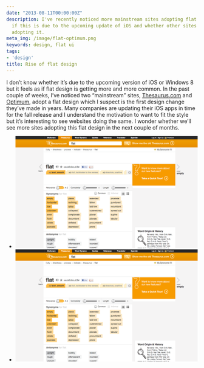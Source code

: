 ```yaml
---
date: "2013-08-11T00:00:00Z"
description: I've recently noticed more mainstream sites adopting flat design. I wonder
  if this is due to the upcoming update of iOS and whether other sites will start
  adopting it.
meta_img: /image/flat-optimum.png
keywords: design, flat ui
tags:
- 'design'
title: Rise of flat design
---
```


I don’t know whether it’s due to the upcoming version of iOS or Windows 8 but it feels as if flat design is getting more and more common. In the past couple of weeks, I’ve noticed two “mainstream” sites, <a href="http://thesaurus.com/" target="_blank">Thesaurus.com</a> and <a href="https://www.optimum.net/" target="_blank">Optimum</a>, adopt a flat design which I suspect is the first design change they’ve made in years. Many companies are updating their iOS apps in time for the fall release and I understand the motivation to want to fit the style but it’s interesting to see websites doing the same. I wonder whether we’ll see more sites adopting this flat design in the next couple of months.

<ul class="thumbnails">
  <li class="span8">
  	<div class="thumbnail">
      <img src="/image/flat-dictionary.png" alt="Thesaurus.com screenshot" data-width="1354" data-height="832" data-layout="responsive" />
    </div>
  </li>
  <li class="span8">
  	<div class="thumbnail">
      <img src="/image/flat-dictionary.png" alt="Thesaurus.com screenshot" data-width="1354" data-height="832" data-layout="responsive" />
    </div>
  </li>
 </ul>